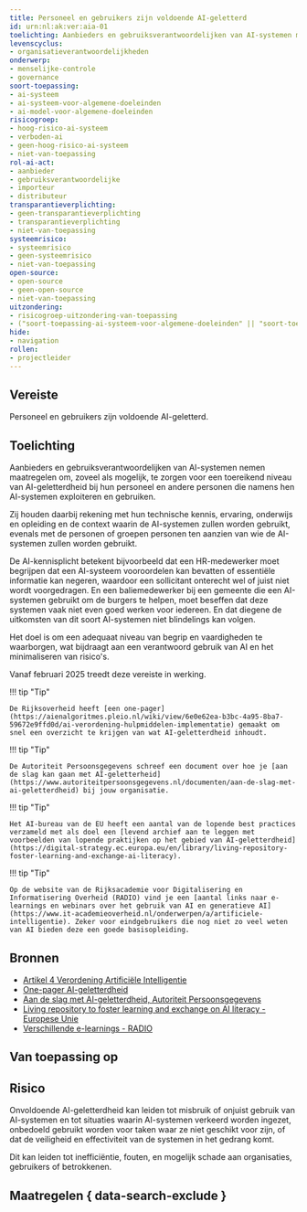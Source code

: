 ```yaml
---
title: Personeel en gebruikers zijn voldoende AI-geletterd
id: urn:nl:ak:ver:aia-01
toelichting: Aanbieders en gebruiksverantwoordelijken van AI-systemen moeten ervoor zorgen dat hun personeel en andere betrokkenen voldoende kennis hebben van AI.
levenscyclus:
- organisatieverantwoordelijkheden
onderwerp:
- menselijke-controle
- governance
soort-toepassing:
- ai-systeem
- ai-systeem-voor-algemene-doeleinden
- ai-model-voor-algemene-doeleinden
risicogroep:
- hoog-risico-ai-systeem
- verboden-ai
- geen-hoog-risico-ai-systeem
- niet-van-toepassing
rol-ai-act:
- aanbieder
- gebruiksverantwoordelijke
- importeur
- distributeur
transparantieverplichting:
- geen-transparantieverplichting
- transparantieverplichting
- niet-van-toepassing
systeemrisico:
- systeemrisico
- geen-systeemrisico
- niet-van-toepassing
open-source:
- open-source
- geen-open-source
- niet-van-toepassing
uitzondering:
- risicogroep-uitzondering-van-toepassing
- ("soort-toepassing-ai-systeem-voor-algemene-doeleinden" || "soort-toepassing-ai-systeem") && "open-source-open-source" && "transparantieverplichting-geen-transparantieverplichting" && "risicogroep-geen-hoog-risico-ai-systeem"
hide:
- navigation
rollen:
- projectleider
---
```


<!-- tags -->

## Vereiste

Personeel en gebruikers zijn voldoende AI-geletterd.

## Toelichting

Aanbieders en gebruiksverantwoordelijken van AI-systemen nemen maatregelen om, zoveel als mogelijk, te zorgen voor een toereikend niveau van AI-geletterdheid bij hun personeel en andere personen die namens hen AI-systemen exploiteren en gebruiken.

Zij houden daarbij rekening met hun technische kennis, ervaring, onderwijs en opleiding en de context waarin de AI-systemen zullen worden gebruikt, evenals met de personen of groepen personen ten aanzien van wie de AI-systemen zullen worden gebruikt.

De AI-kennisplicht betekent bijvoorbeeld dat een HR-medewerker moet begrijpen dat een AI-systeem vooroordelen kan bevatten of essentiële informatie kan negeren, waardoor een sollicitant onterecht wel of juist niet wordt voorgedragen. En een baliemedewerker bij een gemeente die een AI-systemen gebruikt om de burgers te helpen, moet beseffen dat deze systemen vaak niet even goed werken voor iedereen. En dat diegene de uitkomsten van dit soort AI-systemen niet blindelings kan volgen.

Het doel is om een adequaat niveau van begrip en vaardigheden te waarborgen, wat bijdraagt aan een verantwoord gebruik van AI en het minimaliseren van risico's.

Vanaf februari 2025 treedt deze vereiste in werking.

!!! tip "Tip"

    De Rijksoverheid heeft [een one-pager](https://aienalgoritmes.pleio.nl/wiki/view/6e0e62ea-b3bc-4a95-8ba7-59672e9ffd0d/ai-verordening-hulpmiddelen-implementatie) gemaakt om snel een overzicht te krijgen van wat AI-geletterdheid inhoudt.

!!! tip "Tip"

    De Autoriteit Persoonsgegevens schreef een document over hoe je [aan de slag kan gaan met AI-geletterheid](https://www.autoriteitpersoonsgegevens.nl/documenten/aan-de-slag-met-ai-geletterdheid) bij jouw organisatie.

!!! tip "Tip"

    Het AI-bureau van de EU heeft een aantal van de lopende best practices verzameld met als doel een [levend archief aan te leggen met voorbeelden van lopende praktijken op het gebied van AI-geletterdheid](https://digital-strategy.ec.europa.eu/en/library/living-repository-foster-learning-and-exchange-ai-literacy).

!!! tip "Tip"

    Op de website van de Rijksacademie voor Digitalisering en Informatisering Overheid (RADIO) vind je een [aantal links naar e-learnings en webinars over het gebruik van AI en generatieve AI](https://www.it-academieoverheid.nl/onderwerpen/a/artificiele-intelligentie). Zeker voor eindgebruikers die nog niet zo veel weten van AI bieden deze een goede basisopleiding.

## Bronnen

- [Artikel 4 Verordening Artificiële Intelligentie](https://eur-lex.europa.eu/legal-content/NL/TXT/HTML/?uri=OJ:L_202401689#d1e2799-1-1)
- [One-pager AI-geletterdheid](https://aienalgoritmes.pleio.nl/wiki/view/6e0e62ea-b3bc-4a95-8ba7-59672e9ffd0d/ai-verordening-hulpmiddelen-implementatie)
- [Aan de slag met AI-geletterdheid, Autoriteit Persoonsgegevens](https://www.autoriteitpersoonsgegevens.nl/documenten/aan-de-slag-met-ai-geletterdheid)
- [Living repository to foster learning and exchange on AI literacy - Europese Unie](https://digital-strategy.ec.europa.eu/en/library/living-repository-foster-learning-and-exchange-ai-literacy)
- [Verschillende e-learnings - RADIO](https://www.it-academieoverheid.nl/onderwerpen/a/artificiele-intelligentie)

## Van toepassing op
<!-- tags-ai-act -->

## Risico

Onvoldoende AI-geletterdheid kan leiden tot misbruik of onjuist gebruik van AI-systemen en tot situaties waarin AI-systemen verkeerd worden ingezet, onbedoeld gebruikt worden voor taken waar ze niet geschikt voor zijn, of dat de veiligheid en effectiviteit van de systemen in het gedrang komt.

Dit kan leiden tot inefficiëntie, fouten, en mogelijk schade aan organisaties, gebruikers of betrokkenen.

## Maatregelen { data-search-exclude }

<!-- list_maatregelen vereiste/aia-01-ai-geletterdheid no-search no-onderwerp no-rol no-levenscyclus -->
